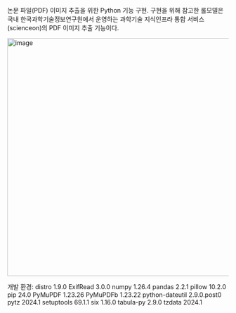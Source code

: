 논문 파일(PDF) 이미지 추출을 위한 Python 기능 구현.
구현을 위해 참고한 롤모델은 국내 한국과학기술정보연구원에서 운영하는 과학기술 지식인프라 통합 서비스(scienceon)의 PDF 이미지 추출 기능이다.

<img width="541" alt="image" src="https://github.com/jusenglee/Image_Extraction_With_Python/assets/85321903/bc0f05ed-5d6c-40cd-a91d-1d3f7e7efba9">

개발 환경:
distro          1.9.0
ExifRead        3.0.0
numpy           1.26.4
pandas          2.2.1
pillow          10.2.0
pip             24.0
PyMuPDF         1.23.26
PyMuPDFb        1.23.22
python-dateutil 2.9.0.post0
pytz            2024.1
setuptools      69.1.1
six             1.16.0
tabula-py       2.9.0
tzdata          2024.1
